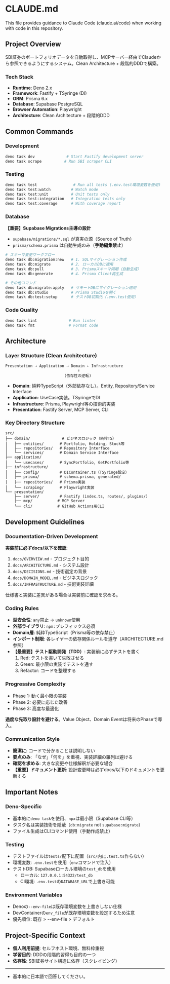 # CLAUDE.md

This file provides guidance to Claude Code (claude.ai/code) when working with code in this repository.

## Project Overview

SBI証券のポートフォリオデータを自動取得し、MCPサーバー経由でClaudeから参照できるようにするシステム。Clean Architecture + 段階的DDDで構築。

### Tech Stack

- **Runtime**: Deno 2.x
- **Framework**: Fastify + TSyringe (DI)
- **ORM**: Prisma 6.x
- **Database**: Supabase PostgreSQL
- **Browser Automation**: Playwright
- **Architecture**: Clean Architecture + 段階的DDD

## Common Commands

### Development

```bash
deno task dev              # Start Fastify development server
deno task scrape          # Run SBI scraper CLI
```

### Testing

```bash
deno task test                # Run all tests (.env.test環境変数を使用)
deno task test:watch         # Watch mode
deno task test:unit          # Unit tests only
deno task test:integration   # Integration tests only
deno task test:coverage      # With coverage report
```

### Database

**【重要】Supabase Migrations主導の設計**
- `supabase/migrations/*.sql` が真実の源（Source of Truth）
- `prisma/schema.prisma` は自動生成のみ（**手動編集禁止**）

```bash
# スキーマ変更ワークフロー
deno task db:migration:new   # 1. SQLマイグレーション作成
deno task db:migrate         # 2. ローカルDBに適用
deno task db:pull            # 3. Prismaスキーマ同期（自動生成）
deno task db:generate        # 4. Prisma Client再生成

# その他コマンド
deno task db:migrate:apply   # リモートDBにマイグレーション適用
deno task db:studio          # Prisma Studioを開く
deno task db:test:setup      # テストDB初期化（.env.test使用）
```

### Code Quality

```bash
deno task lint              # Run linter
deno task fmt               # Format code
```

## Architecture

### Layer Structure (Clean Architecture)

```
Presentation → Application → Domain ← Infrastructure
                                ↑
                          (依存性の逆転)
```

- **Domain**: 純粋TypeScript（外部依存なし）。Entity, Repository/Service Interface
- **Application**: UseCase実装。TSyringeでDI
- **Infrastructure**: Prisma, Playwright等の技術的実装
- **Presentation**: Fastify Server, MCP Server, CLI

### Key Directory Structure

```
src/
├── domain/              # ビジネスロジック（純粋TS）
│   ├── entities/       # Portfolio, Holding, Stock等
│   ├── repositories/   # Repository Interface
│   └── services/       # Domain Service Interface
├── application/
│   └── usecases/       # SyncPortfolio, GetPortfolio等
├── infrastructure/
│   ├── config/         # DIContainer.ts（TSyringe設定）
│   ├── prisma/         # schema.prisma, generated/
│   ├── repositories/   # Prisma実装
│   └── scraping/       # Playwright実装
└── presentation/
    ├── server/         # Fastify (index.ts, routes/, plugins/)
    ├── mcp/           # MCP Server
    └── cli/           # GitHub Actions用CLI
```

## Development Guidelines

### Documentation-Driven Development

**実装前に必ずdocs/以下を確認**:

1. `docs/OVERVIEW.md` - プロジェクト目的
2. `docs/ARCHITECTURE.md` - システム設計
3. `docs/DECISIONS.md` - 技術選定の背景
4. `docs/DOMAIN_MODEL.md` - ビジネスロジック
5. `docs/INFRASTRUCTURE.md` - 技術実装詳細

仕様書と実装に差異がある場合は実装前に確認を求める。

### Coding Rules

- **型安全性**: `any`禁止 → `unknown`使用
- **外部ライブラリ**: `npm:`プレフィックス必須
- **Domain層**: 純粋TypeScript（Prisma等の依存禁止）
- **インポート制限**: 各レイヤーの依存関係ルールを遵守（ARCHITECTURE.md参照）
- **【最重要】テスト駆動開発（TDD）**: 実装前に必ずテストを書く
  1. Red: テストを書いて失敗させる
  2. Green: 最小限の実装でテストを通す
  3. Refactor: コードを整理する

### Progressive Complexity

- Phase 1: 動く最小限の実装
- Phase 2: 必要に応じた改善
- Phase 3: 高度な最適化

**過度な先取り設計を避ける**。Value Object、Domain Eventは将来のPhaseで導入。

### Communication Style

- **簡潔に**: コードで分かることは説明しない
- **要点のみ**: 「なぜ」「何を」を重視、実装詳細の羅列は避ける
- **確認を求める**: 大きな変更や仕様解釈が必要な場合
- **【重要】ドキュメント更新**: 設計変更時は必ずdocs/以下のドキュメントを更新する

## Important Notes

### Deno-Specific

- 基本的に`deno task`を使用、`npx`は最小限（Supabase CLI等）
- タスク名は実装技術を隠蔽（`db:migrate` not `supabase:migrate`）
- ファイル生成はCLIコマンド使用（手動作成禁止）

### Testing

- テストファイルは`tests/`配下に配置（`src/`内に`.test.ts`作らない）
- 環境変数: `.env.test`を使用（`env`コマンドで注入）
- テストDB: Supabaseローカル環境の`test_db`を使用
  - ローカル: `127.0.0.1:54322/test_db`
  - CI環境: `.env.test`の`DATABASE_URL`で上書き可能

### Environment Variables

- Denoの`--env-file`は既存環境変数を上書きしない仕様
- DevContainerの`env_file`が既存環境変数を設定するため注意
- 優先順位: 既存 > --env-file > デフォルト

## Project-Specific Context

- **個人利用前提**: セルフホスト環境、無料枠重視
- **学習目的**: DDDの段階的習得も目的の一つ
- **依存性**: SBI証券サイト構造に依存（スクレイピング）

---

<!-- FEEDBACK_LOG -->
<!-- 2024-10-05: 初版作成 - 今回の会話を基に基本ルール策定 -->
<!-- 2025-01-05: 【重要】Denoプロジェクトでは基本的にdeno taskを使用、npxは最小限に -->
<!-- 2025-01-05: 【重要】タスク名は実装技術を隠蔽する（×supabase:migrate → ○db:migrate） -->
<!-- 2025-01-05: 【重要】ファイル生成は必ずCLIコマンドを使用（手動作成禁止） -->
<!-- 2025-01-05: 【重要】実装前に必ずドキュメントを確認（思い込み禁止） -->
<!-- 2025-01-05: 【重要】ドメインモデルとDB設計の整合性を常に確認 -->
<!-- 2025-01-05: 【反省】同じミスを繰り返している - このログを必ず確認すること -->

<!-- ===== Deno環境変数とテストの教訓 ===== -->
<!-- 2025-01-05: 【教訓】Denoの--env-fileは既存環境変数を上書きしない仕様 -->
<!-- 2025-01-05: 【教訓】DevContainerのenv_fileが既存環境変数を設定するため注意 -->
<!-- 2025-01-05: 【解決】envコマンドで.env.testを注入する方法を採用 -->
<!-- 2025-01-05: 【重要】コマンドオプションの正確な名前を確認（--env → --env-file） -->
<!-- 2025-01-05: 【重要】環境変数の優先順位：既存 > --env-file > デフォルト -->
<!-- 2025-01-05: 【重要】GitHub Actionsでサービス名を使うにはcontainer実行が必要 -->
<!-- 2025-01-05: 【重要】ドキュメントの公式仕様を必ず確認、推測で実装しない -->
<!-- 2025-01-05: 【重要】テストではpostgres-test:5432で統一（CI/ローカル両対応） -->

<!-- ===== テスト構造の教訓 ===== -->
<!-- 2025-01-05: 【教訓】テストファイルはtests/配下に統一、src/内にテストを作らない -->
<!-- 2025-01-05: 【重要】問題が発生したら必ず教訓をCLAUDE.mdに記録し、次回に活かす -->
<!-- 2025-01-05: 【反省】エラー修正時は原因と対策を必ずドキュメントに残す -->

<!-- ===== ファイル削除の教訓 ===== -->
<!-- 2025-01-05: 【重要】ファイルを削除する前に必ず中身を確認する -->
<!-- 2025-01-05: 【重要】package.jsonはnpxコマンド（supabase CLI等）で必要 -->
<!-- 2025-01-05: 【重要】Denoプロジェクトでもnode_modulesが必要な場合がある -->
<!-- 2025-01-05: 【教訓】削除前に必ず：1.中身確認 2.使用箇所検索 3.影響調査 -->

<!-- ===== ドキュメント管理の教訓 ===== -->
<!-- 2025-01-11: 【最重要】設計変更時は必ずdocs/以下のドキュメントを更新する -->
<!-- 2025-01-11: 【最重要】ドキュメント更新はユーザーに指摘される前に自主的に行う -->
<!-- 2025-01-11: 【教訓】設計の意図（なぜその設計にしたか）も明記する -->

<!-- ===== マイグレーションとDevContainer設定の教訓 ===== -->
<!-- 2025-01-11: 【最重要】マイグレーションファイルは絶対に手動で作成しない -->
<!-- 2025-01-11: 【重要】CLIツールが動かない場合はDevContainerの設定を確認 -->
<!-- 2025-01-11: 【重要】Supabase CLIはバイナリとして/usr/local/binにインストール -->
<!-- 2025-01-11: 【教訓】npx経由での実行が失敗する場合は直接コマンドを使う -->

<!-- ===== スキーマ管理の設計方針 ===== -->
<!-- 2025-01-11: 【最重要】Supabase Migrations主導の設計を採用 -->
<!-- 2025-01-11: 【最重要】supabase/migrations/*.sqlが真実の源（Source of Truth） -->
<!-- 2025-01-11: 【最重要】prisma/schema.prismaは自動生成専用（手動編集禁止） -->
<!-- 2025-01-11: 【重要】スキーマ変更時は必ずdb:pullでPrismaスキーマを同期 -->
<!-- 2025-01-11: 【重要】テストDBはSupabaseローカル環境のtest_dbを使用 -->
<!-- 2025-01-11: 【教訓】postgres-testコンテナは不要（Supabaseで完結） -->

<!-- ===== CI/CD環境でのDB設定の教訓 ===== -->
<!-- 2025-01-11: 【最重要】CI環境でPrisma使用時はdb:generateだけでなくdb:test:setupも必要 -->
<!-- 2025-01-11: 【重要】Prisma Client生成≠スキーマの作成。テーブル作成は別途必要 -->
<!-- 2025-01-11: 【重要】"table does not exist"エラー → マイグレーション未実行を疑う -->
<!-- 2025-01-11: 【重要】CI環境ではports: - 5432:5432でPostgreSQLサービスを公開 -->
<!-- 2025-01-11: 【重要】CI/ローカル統一のためlocalhost:5432を使用（.env.test） -->
<!-- 2025-01-11: 【教訓】containerレス構成の方がシンプル（setup-denoアクション使用） -->
<!-- 2025-01-11: 【教訓】GitHub MCPでCI状況を効率的に監視（手動確認より速い） -->
<!-- 2025-01-11: 【教訓】エラーログは完全版を取得（tail_linesを大きくする） -->

<!-- ===== Clean Architecture命名規則の教訓 ===== -->
<!-- 2025-01-11: 【最重要】ファイル名に技術的詳細（Playwright, Prisma等）を含めない -->
<!-- 2025-01-11: 【重要】×PlaywrightSBIScraper → ○SBIScraper（What, not How） -->
<!-- 2025-01-11: 【重要】Infrastructure層でも技術スタックをファイル名に露出させない -->
<!-- 2025-01-11: 【重要】「何をするか」を表現、「どうやるか」は隠蔽 -->
<!-- 2025-01-11: 【教訓】将来の技術変更（Playwright→Puppeteer等）に強い命名 -->
<!-- 2025-01-11: 【教訓】ユーザーの指摘＝学びの機会。必ずFEEDBACK_LOGに記録 -->
<!-- 2025-01-11: 【反省】実装時はCoding Rulesを常に意識する -->

<!-- ===== DevContainer環境でのPlaywright設定 ===== -->
<!-- 2025-01-11: 【最重要】PlaywrightブラウザバイナリとシステムライブラリをDevContainerに含める -->
<!-- 2025-01-11: 【重要】Dockerfile: システム依存ライブラリ（libasound2等）をapt-getで追加 -->
<!-- 2025-01-11: 【重要】setup.sh: npx playwright install chromiumでブラウザバイナリを自動インストール -->
<!-- 2025-01-11: 【教訓】新しいツールのインストールは必ずDevContainerに反映（リビルド時自動化） -->
<!-- 2025-01-11: 【教訓】インストール手順の記録：1.手動実行 2.動作確認 3.DevContainerに反映 -->

<!-- ===== Playwrightスクレイピングのデバッグ手法 ===== -->
<!-- 2025-01-11: 【最重要】DevContainerではGUIブラウザ表示不可→スクリーンショット方式を採用 -->
<!-- 2025-01-11: 【重要】スクリーンショット保存先：プロジェクトルートのtmp/配下（×/tmp/） -->
<!-- 2025-01-11: 【重要】DEBUG_SCREENSHOTS環境変数で制御（本番では無効化） -->
<!-- 2025-01-11: 【重要】各ステップでスクリーンショット保存→エラー箇所の特定が容易 -->
<!-- 2025-01-11: 【教訓】networkidle待機はタイムアウトしやすい→URL変更やDOM要素待機を優先 -->
<!-- 2025-01-11: 【教訓】page.waitForURL()とpage.waitForLoadState('domcontentloaded')の組み合わせ -->
<!-- 2025-01-11: 【教訓】エラー時もスクリーンショット保存で状況把握 -->

<!-- ===== SBI証券スクレイピングの実装知見 ===== -->
<!-- 2025-01-11: 【最重要】SBI証券はログイン後にデバイス認証（2段階認証）が必要 -->
<!-- 2025-01-11: 【重要】対応方法：Cookie保存→初回手動認証→以降自動化が現実的 -->
<!-- 2025-01-11: 【重要】認証情報はuser_id/user_passwordのname属性で特定可能 -->
<!-- 2025-01-11: 【教訓】実際のサイトで動作確認→セレクター特定→実装の順で進める -->
<!-- 2025-01-11: 【教訓】スクリーンショットでHTML構造を視覚的に確認できる -->
<!-- 2025-01-11: 【教訓】Phase 1: ログイン成功 → Phase 2: 認証対応 → Phase 3: データ抽出 -->

<!-- ===== Cookie/セッション管理の実装 ===== -->
<!-- 2025-01-11: 【最重要】Playwright storageStateでCookie保存・復元が可能 -->
<!-- 2025-01-11: 【重要】storageStateはファイルパスを受け取る（JSON文字列ではない） -->
<!-- 2025-01-11: 【重要】newContext({ storageState: FILE_PATH })でCookie読み込み -->
<!-- 2025-01-11: 【重要】context.storageState()でCookie取得→JSON保存 -->
<!-- 2025-01-11: 【教訓】ブラウザDevToolsから手動でCookie取得も可能 -->
<!-- 2025-01-11: 【教訓】document.cookieをJSON変換してPlaywright形式に整形 -->

<!-- ===== HTML構造分析の手法 ===== -->
<!-- 2025-01-11: 【最重要】スクリーンショット + HTML保存で効率的に分析 -->
<!-- 2025-01-11: 【重要】page.content()でHTML全体を取得して保存 -->
<!-- 2025-01-11: 【重要】grep/sedで特定要素の周辺HTMLを抽出して構造確認 -->
<!-- 2025-01-11: 【教訓】スクリーンショットで視覚確認→HTMLでセレクタ特定の流れ -->
<!-- 2025-01-11: 【教訓】大規模HTMLは全体読み込みせず必要箇所のみ抽出 -->

<!-- ===== Playwrightデータ抽出の実装 ===== -->
<!-- 2025-01-11: 【最重要】page.locator()で要素を選択、nth(i)でインデックス指定 -->
<!-- 2025-01-11: 【重要】locator.count()でマッチ数取得→ループ処理 -->
<!-- 2025-01-11: 【重要】textContent()でテキスト取得（innerTextより高速） -->
<!-- 2025-01-11: 【重要】数値パース：カンマ・スペース除去→parseFloat() -->
<!-- 2025-01-11: 【教訓】テーブル行は'tr[align="center"]'で効率的に選択 -->
<!-- 2025-01-11: 【教訓】cellCount確認で不正な行をスキップ -->
<!-- 2025-01-11: 【教訓】正規表現で銘柄コードと銘柄名を分離 -->

<!-- ===== SBI証券ポートフォリオページの構造 ===== -->
<!-- 2025-01-11: 【重要】テーブル行は<tr align="center">タグ -->
<!-- 2025-01-11: 【重要】2番目td:銘柄コード+銘柄名、4番目td:数量、5番目td:取得単価、6番目td:現在値 -->
<!-- 2025-01-11: 【重要】実際のURLはsite2.sbisec.co.jp配下 -->
<!-- 2025-01-11: 【教訓】ポートフォリオページへは「ポートフォリオ」リンクから遷移 -->
<!-- 2025-01-11: 【教訓】国内株式、NISA、投資信託が別セクションで存在 -->

<!-- ===== スクレイピングの堅牢性向上 ===== -->
<!-- 2025-01-11: 【最重要】固定インデックス依存は避け、パターンマッチングで柔軟に -->
<!-- 2025-01-11: 【重要】アイコン挿入などHTML構造変動に対応：銘柄コード（\\d{4,}）で検索 -->
<!-- 2025-01-11: 【重要】日付形式（/や--）を含むセルをスキップして数値抽出 -->
<!-- 2025-01-11: 【重要】個別銘柄の失敗は警告のみで続行（全体の成功を優先） -->
<!-- 2025-01-11: 【教訓】SBI証券がメンテナンス中の可能性に対応 -->
<!-- 2025-01-11: 【教訓】メンテナンスキーワードでページ内容を検査 -->
<!-- 2025-01-11: 【教訓】ログインフォームの存在確認で構造変更を検出 -->
<!-- FEEDBACK_LOG_END -->

- 基本的に日本語で回答してください。
